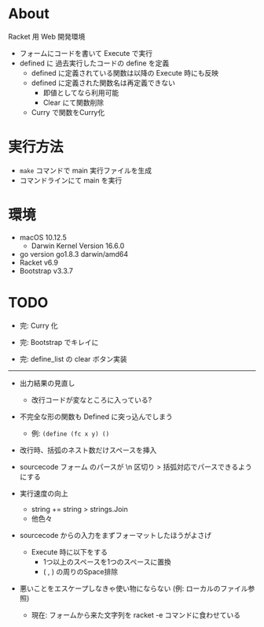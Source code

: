 # About

Racket 用 Web 開発環境

- フォームにコードを書いて Execute で実行
- defined に 過去実行したコードの define を定義
  - defined に定義されている関数は以降の Execute 時にも反映
  - defined に定義された関数名は再定義できない
    - 即値としてなら利用可能
    - Clear にて関数削除
  - Curry で関数をCurry化

# 実行方法

- `make` コマンドで main 実行ファイルを生成
- コマンドラインにて main を実行

# 環境

- macOS 10.12.5
  - Darwin Kernel Version 16.6.0
- go version go1.8.3 darwin/amd64
- Racket v6.9
- Bootstrap v3.3.7

# TODO

- 完: Curry 化

- 完: Bootstrap でキレイに

- 完: define_list の clear ボタン実装

---

- 出力結果の見直し
  - 改行コードが変なところに入っている?

- 不完全な形の関数も Defined に突っ込んでしまう
  - 例: `(define (fc x y) ()`

- 改行時、括弧のネスト数だけスペースを挿入

- sourcecode フォーム のパースが \n 区切り > 括弧対応でパースできるようにする

- 実行速度の向上
  - string += string > strings.Join
  - 他色々

- sourcecode からの入力をまずフォーマットしたほうがよさげ
  - Execute 時に以下をする
    - 1つ以上のスペースを1つのスペースに置換
    - ( , ) の周りのSpace排除

- 悪いことをエスケープしなきゃ使い物にならない (例: ローカルのファイル参照)
  - 現在: フォームから来た文字列を racket -e コマンドに食わせている
